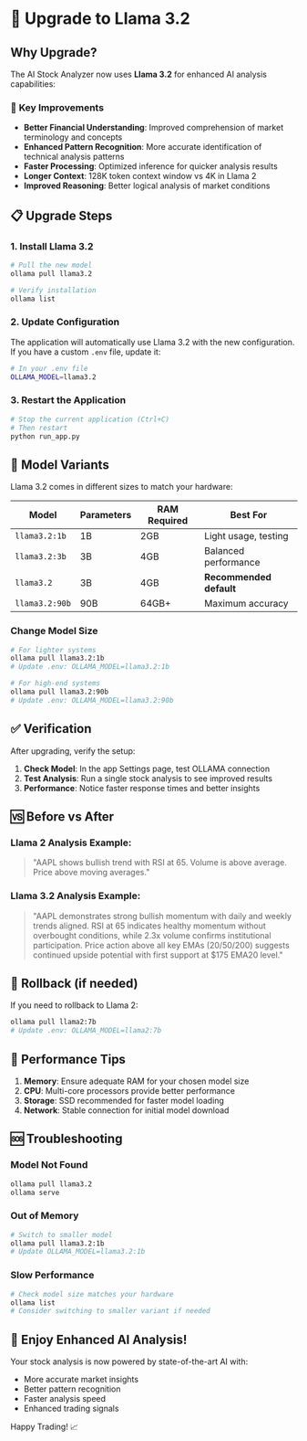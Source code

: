 # 🚀 Upgrade to Llama 3.2

## Why Upgrade?

The AI Stock Analyzer now uses **Llama 3.2** for enhanced AI analysis capabilities:

### 🎯 **Key Improvements**
- **Better Financial Understanding**: Improved comprehension of market terminology and concepts
- **Enhanced Pattern Recognition**: More accurate identification of technical analysis patterns
- **Faster Processing**: Optimized inference for quicker analysis results
- **Longer Context**: 128K token context window vs 4K in Llama 2
- **Improved Reasoning**: Better logical analysis of market conditions

## 📋 Upgrade Steps

### 1. Install Llama 3.2
```bash
# Pull the new model
ollama pull llama3.2

# Verify installation
ollama list
```

### 2. Update Configuration
The application will automatically use Llama 3.2 with the new configuration. If you have a custom `.env` file, update it:

```bash
# In your .env file
OLLAMA_MODEL=llama3.2
```

### 3. Restart the Application
```bash
# Stop the current application (Ctrl+C)
# Then restart
python run_app.py
```

## 🔧 Model Variants

Llama 3.2 comes in different sizes to match your hardware:

| Model | Parameters | RAM Required | Best For |
|-------|------------|--------------|----------|
| `llama3.2:1b` | 1B | 2GB | Light usage, testing |
| `llama3.2:3b` | 3B | 4GB | Balanced performance |
| `llama3.2` | 3B | 4GB | **Recommended default** |
| `llama3.2:90b` | 90B | 64GB+ | Maximum accuracy |

### Change Model Size
```bash
# For lighter systems
ollama pull llama3.2:1b
# Update .env: OLLAMA_MODEL=llama3.2:1b

# For high-end systems
ollama pull llama3.2:90b  
# Update .env: OLLAMA_MODEL=llama3.2:90b
```

## ✅ Verification

After upgrading, verify the setup:

1. **Check Model**: In the app Settings page, test OLLAMA connection
2. **Test Analysis**: Run a single stock analysis to see improved results
3. **Performance**: Notice faster response times and better insights

## 🆚 Before vs After

### Llama 2 Analysis Example:
> "AAPL shows bullish trend with RSI at 65. Volume is above average. Price above moving averages."

### Llama 3.2 Analysis Example:
> "AAPL demonstrates strong bullish momentum with daily and weekly trends aligned. RSI at 65 indicates healthy momentum without overbought conditions, while 2.3x volume confirms institutional participation. Price action above all key EMAs (20/50/200) suggests continued upside potential with first support at $175 EMA20 level."

## 🔄 Rollback (if needed)

If you need to rollback to Llama 2:
```bash
ollama pull llama2:7b
# Update .env: OLLAMA_MODEL=llama2:7b
```

## 🎯 Performance Tips

1. **Memory**: Ensure adequate RAM for your chosen model size
2. **CPU**: Multi-core processors provide better performance
3. **Storage**: SSD recommended for faster model loading
4. **Network**: Stable connection for initial model download

## 🆘 Troubleshooting

### Model Not Found
```bash
ollama pull llama3.2
ollama serve
```

### Out of Memory
```bash
# Switch to smaller model
ollama pull llama3.2:1b
# Update OLLAMA_MODEL=llama3.2:1b
```

### Slow Performance
```bash
# Check model size matches your hardware
ollama list
# Consider switching to smaller variant if needed
```

## 🎉 Enjoy Enhanced AI Analysis!

Your stock analysis is now powered by state-of-the-art AI with:
- More accurate market insights
- Better pattern recognition
- Faster analysis speed
- Enhanced trading signals

Happy Trading! 📈